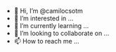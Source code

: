 - 👋 Hi, I’m @camilocsotm
- 👀 I’m interested in ...
- 🌱 I’m currently learning ...
- 💞️ I’m looking to collaborate on ...
- 📫 How to reach me ...

<!---
camilocsotm/camilocsotm is a ✨ special ✨ repository because its `README.md` (this file) appears on your GitHub profile.
You can click the Preview link to take a look at your changes.
--->
